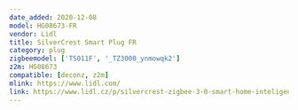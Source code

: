 ```yaml
---
date_added: 2020-12-08
model: HG08673-FR
vendor: Lidl
title: SilverCrest Smart Plug FR
category: plug
zigbeemodel: ['TS011F', '_TZ3000_ynmowqk2']
z2m: HG08673
compatible: [deconz, z2m]
mlink: https://www.lidl.com/
link: https://www.lidl.cz/p/silvercrest-zigbee-3-0-smart-home-inteligentni-zasuvka/p100355084
---
```

